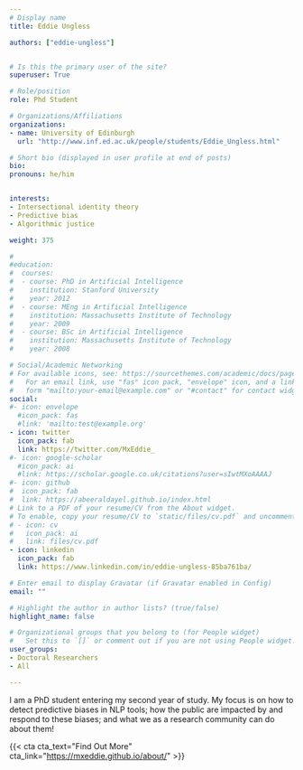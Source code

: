 ```yaml
---
# Display name
title: Eddie Ungless

authors: ["eddie-ungless"]


# Is this the primary user of the site?
superuser: True 

# Role/position
role: Phd Student

# Organizations/Affiliations
organizations:
- name: University of Edinburgh
  url: "http://www.inf.ed.ac.uk/people/students/Eddie_Ungless.html"

# Short bio (displayed in user profile at end of posts)
bio: 
pronouns: he/him


interests:
- Intersectional identity theory
- Predictive bias
- Algorithmic justice 

weight: 375

#
#education:
#  courses:
#  - course: PhD in Artificial Intelligence
#    institution: Stanford University
#    year: 2012
#  - course: MEng in Artificial Intelligence
#    institution: Massachusetts Institute of Technology
#    year: 2009
#  - course: BSc in Artificial Intelligence
#    institution: Massachusetts Institute of Technology
#    year: 2008

# Social/Academic Networking
# For available icons, see: https://sourcethemes.com/academic/docs/page-builder/#icons
#   For an email link, use "fas" icon pack, "envelope" icon, and a link in the
#   form "mailto:your-email@example.com" or "#contact" for contact widget.
social:
#- icon: envelope
  #icon_pack: fas
  #link: 'mailto:test@example.org'
- icon: twitter
  icon_pack: fab
  link: https://twitter.com/MxEddie_
#- icon: google-scholar
  #icon_pack: ai
  #link: https://scholar.google.co.uk/citations?user=sIwtMXoAAAAJ
#- icon: github
#  icon_pack: fab
#  link: https://abeeraldayel.github.io/index.html
# Link to a PDF of your resume/CV from the About widget.
# To enable, copy your resume/CV to `static/files/cv.pdf` and uncomment the lines below.
# - icon: cv
#   icon_pack: ai
#   link: files/cv.pdf
- icon: linkedin
  icon_pack: fab
  link: https://www.linkedin.com/in/eddie-ungless-85ba761ba/ 

# Enter email to display Gravatar (if Gravatar enabled in Config)
email: ""

# Highlight the author in author lists? (true/false)
highlight_name: false

# Organizational groups that you belong to (for People widget)
#   Set this to `[]` or comment out if you are not using People widget.
user_groups:
- Doctoral Researchers 
- All 

---
```


I am a PhD student entering my second year of study. My focus is on how to detect predictive biases in NLP tools; how the public are impacted by and respond to these biases; and what we as a research community can do about them! 

{{< cta cta_text="Find Out More" cta_link="https://mxeddie.github.io/about/" >}}